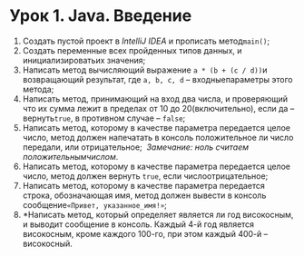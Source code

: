 # Урок 1. Java. Введение
1. Создать​​ пустой​​ проект​​ в​​ *IntelliJ​​ IDEA*​​ и​​ прописать​​ метод​​ `main()`;
2. Создать​​ переменные​​ всех​​ пройденных​​ типов​​ данных,​​ и​​ инициализировать​​ их​​ значения;
3. Написать​​ метод​​ вычисляющий​​ выражение​​ `a​​ *​​ (b​​ +​​ (c​​ /​​ d))​​` и​​ возвращающий​​ результат, где​​ `a,​​ b,​​ c,​​ d​​` –​​ входные​​ параметры​​ этого​​ метода;
4. Написать метод, принимающий на вход два числа, и проверяющий что их сумма лежит в пределах​​ от​​ 10​​ до​​ 20(включительно),​​ если​​ да​​ –​​ вернуть​​ `true`,​​ в​​ противном​​ случае​​ –​​ `false`;
5. Написать метод, которому в качестве параметра передается целое число, метод должен напечатать в консоль положительное ли число передали, или отрицательное; ​ *Замечание: ноль​​ считаем​​ положительным​​ числом*.
6. Написать метод, которому в качестве параметра передается целое число, метод должен вернуть​​ `true`,​​ если​​ число​​ отрицательное;
7. Написать метод, которому в качестве параметра передается строка, обозначающая имя, метод​​ должен​​ вывести​​ в​​ консоль​​ сообщение​​ `«Привет,​​ указанное_имя!»`;
8. \*Написать метод, который определяет является ли год високосным, и выводит сообщение в консоль. Каждый 4-й год является високосным, кроме каждого 100-го, при этом каждый 400-й – високосный.

